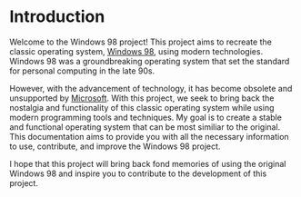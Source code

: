 # Introduction

Welcome to the Windows 98 project! This project aims to recreate the classic operating system, [Windows 98](https://en.wikipedia.org/wiki/Windows_98), using modern technologies. Windows 98 was a groundbreaking operating system that set the standard for personal computing in the late 90s.

However, with the advancement of technology, it has become obsolete and unsupported by [Microsoft](https://www.microsoft.com/en-gb). With this project, we seek to bring back the nostalgia and functionality of this classic operating system while using modern programming tools and techniques. My goal is to create a stable and functional operating system that can be most similiar to the original. This documentation aims to provide you with all the necessary information to use, contribute, and improve the Windows 98 project.

I hope that this project will bring back fond memories of using the original Windows 98 and inspire you to contribute to the development of this project.
